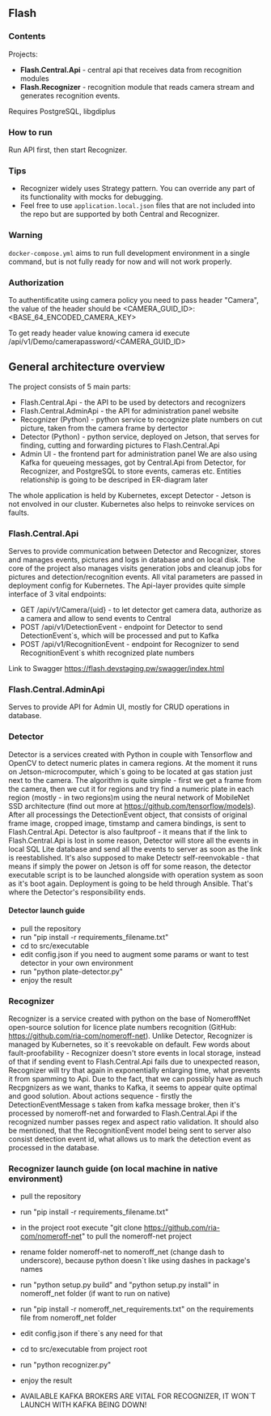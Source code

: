 ## Flash

### Contents

Projects:

* **Flash.Central.Api** - central api that receives data from recognition modules
* **Flash.Recognizer** - recognition module that reads camera stream and generates recognition events.

Requires PostgreSQL, libgdiplus

### How to run

Run API first, then start Recognizer.

### Tips

* Recognizer widely uses Strategy pattern. You can override any part of its functionality with mocks for debugging.
* Feel free to use `application.local.json` files that are not included into the repo but are supported by both Central and Recognizer.

### Warning

`docker-compose.yml` aims to run full development environment in a single command, but is not fully ready for now and will not work properly.


### Authorization

To authentificatite using camera policy you need to pass header "Camera", the value of the header should be <CAMERA_GUID_ID>:<BASE_64_ENCODED_CAMERA_KEY>

To get ready header value knowing camera id execute /api/v1/Demo/camerapassword/<CAMERA_GUID_ID>

## General architecture overview
The project consists of 5 main parts:
- Flash.Central.Api - the API to be used by detectors and recognizers
- Flash.Central.AdminApi - the API for administration panel website
- Recognizer (Python) - python service to recognize plate numbers on cut picture, taken from the camera frame by dertector
- Detector (Python) - python service, deployed on Jetson, that serves for finding, cutting and forwarding pictures to Flash.Central.Api
- Admin UI - the frontend part for administration panel
We are also using Kafka for queueing messages, got by Central.Api from Detector, for Recognizer, and PostgreSQL to store events, cameras etc. Entities relationship is going to be descriped in ER-diagram later

The whole application is held by Kubernetes, except Detector - Jetson is not envolved in our cluster. Kubernetes also helps to reinvoke services on faults.

### Flash.Central.Api
Serves to provide communication between Detector and Recognizer, stores and manages events, pictures and logs in database and on local disk. The core of the project also manages visits generation jobs and cleanup jobs for pictures and detection/recognition events. All vital parameters are passed in deployment config for Kubernetes.
The Api-layer provides quite simple interface of 3 vital endpoints:
- GET /api​/v1​/Camera​/{uid} - to let detector get camera data, authorize as a camera and allow to send events to Central
- POST /api/v1/DetectionEvent - endpoint for Detector to send DetectionEvent`s, which will be processed and put to Kafka
- POST /api/v1/RecognitionEvent - endpoint for Recognizer to send RecognitionEvent`s whith recognized plate numbers

Link to Swagger https://flash.devstaging.pw/swagger/index.html

### Flash.Central.AdminApi
Serves to provide API for Admin UI, mostly for CRUD operations in database.

### Detector
Detector is a services created with Python in couple with Tensorflow and OpenCV to detect numeric plates in camera regions. At the moment it runs on Jetson-microcomputer, which`s going to be located at gas station just next to the camera. The algorithm is quite simple - first we get a frame from the camera, then we cut it for regions and try find a numeric plate in each region (mostly - in two regions)m using the neural network of MobileNet SSD architecture (find out more at https://github.com/tensorflow/models). After all processings the DetectionEvent object, that consists of original frame image, cropped image, timstamp and camera bindings, is sent to Flash.Central.Api. Detector is also faultproof - it means that if the link to Flash.Central.Api is lost in some reason, Detector will store all the events in local SQL Lite database and send all the events to server as soon as the link is reestablished. It's also supposed to make Detectr self-reenvokable - that means if simply the power on Jetson is off for some reason, the detector executable script is to be launched alongside with operation system as soon as it's boot again. Deployment is going to be held through Ansible. That's where the Detector's responsibility ends.

#### Detector launch guide
- pull the repository
- run "pip install -r requirements_filename.txt"
- cd to src/executable
- edit config.json if you need to augment some params or want to test detector in your own environment
- run "python plate-detector.py"
- enjoy the result

### Recognizer
Recognizer is a service created with python on the base of NomeroffNet open-source solution for licence plate numbers recognition (GitHub: https://github.com/ria-com/nomeroff-net). Unlike Detector, Recognizer is managed by Kubernetes, so it`s reevokable on default. Few words about fault-proofability - Recognizer doesn't store events in local storage, instead of that if sending event to Flash.Central.Api fails due to unexpected reason, Recognizer will try that again in exponentially enlarging time, what prevents it from spamming to Api. Due to the fact, that we can possibly have as much Recpgnizers as we want, thanks to Kafka, it seems to appear quite optimal and good solution. About actions sequence - firstly the DetectionEventMessage s taken from kafka message broker, then it's processed by nomeroff-net and forwarded to Flash.Central.Api if the recognized number passes regex and aspect ratio validation. It should also be mentioned, that the RecognitionEvent model being sent to server also consist detection event id, what allows us to mark the detection event as processed in the database.

### Recognizer launch guide (on local machine in native environment)
- pull the repository
- run "pip install -r requirements_filename.txt"
- in the project root execute "git clone https://github.com/ria-com/nomeroff-net" to pull the nomeroff-net project
- rename folder nomeroff-net to nomeroff_net (change dash to underscore), because python doesn`t like using dashes in package's names
- run "python setup.py build" and "python setup.py install" in nomeroff_net folder (if want to run on native)
- run "pip install -r nomeroff_net_requirements.txt" on the requirements file from nomeroff_net folder
- edit config.json if there`s any need for that
- cd to src/executable from project root
- run "python recognizer.py"
- enjoy the result

- AVAILABLE KAFKA BROKERS ARE VITAL FOR RECOGNIZER, IT WON`T LAUNCH WITH KAFKA BEING DOWN!


